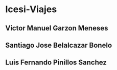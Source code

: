 # Icesi-Viajes

## Victor Manuel Garzon Meneses

## Santiago Jose Belalcazar Bonelo

## Luis Fernando Pinillos Sanchez